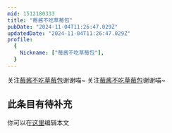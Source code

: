 ```yaml
---
mid: 1512180333
title: "莓酱不吃草莓包"
pubDate: "2024-11-04T11:26:47.029Z"
updatedDate: "2024-11-04T11:26:47.029Z"
profile:
  {
    Nickname: ["莓酱不吃草莓包"],
  }
---
```


关注[莓酱不吃草莓包](https://space.bilibili.com/1512180333)谢谢喵~ 关注[莓酱不吃草莓包](https://space.bilibili.com/1512180333)谢谢喵~

## 此条目有待补充
你可以在[这里](https://github.com/Yuhanawa/VTuber.ICU-Content/edit/master/v/莓酱不吃草莓包/index.md)编辑本文
